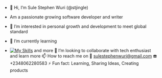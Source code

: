 
- 👋 Hi, I’m Sule Stephen Wuri (@stjingle)
- Am a passionate growing software developer and writer


- 👀 I’m interested in personal growth and development to meet global standard
- 🌱 I’m currently learning

-    [![My Skills](https://skillicons.dev/icons?i=aws,gcp,azurejava,react,aiscript,nodejs,angular,cloudflare,django,eclipse,atom)](https://skillicons.dev)
  and more
  💞️ I’m looking to collaborate with tech enthusiast and learn more
  📫 How to reach me on
  📧 sulestephenwuri@gmail.com
  ☎️ +2348062280583
  ⚡ Fun fact: Learning, Sharing Ideas, Creating products
  
